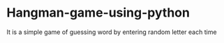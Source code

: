 # Hangman-game-using-python
It is a simple game of guessing word by entering random letter each time
